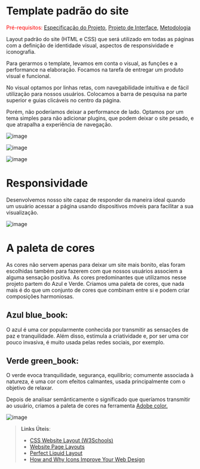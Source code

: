 # Template padrão do site

<span style="color:red">Pré-requisitos: <a href="2-Especificação do Projeto.md"> Especificação do Projeto</a></span>, <a href="3-Projeto de Interface.md"> Projeto de Interface</a>, <a href="4-Metodologia.md"> Metodologia</a>


Layout padrão do site (HTML e CSS) que será utilizado em todas as páginas com a definição de identidade visual, aspectos de responsividade e iconografia.

Para gerarmos o template, levamos em conta o visual, as funções e a performance na elaboração. Focamos na tarefa de entregar um produto visual e funcional. 

No visual optamos por linhas retas, com navegabilidade intuitiva e de fácil utilização para nossos usuários. Colocamos a barra de pesquisa na parte superior e guias clicáveis ​​no centro da página.

Porém, não poderíamos deixar a performance de lado. Optamos por um tema simples para não adicionar plugins, que podem deixar o site pesado, e que atrapalha a experiência de navegação.

![image](https://github.com/ICEI-PUC-Minas-PMV-ADS/Biblioteca-Dona-Benicia/assets/81052476/f08751d3-e2cd-43c4-b0fd-eb726816ffb2)

![image](https://github.com/ICEI-PUC-Minas-PMV-ADS/Biblioteca-Dona-Benicia/assets/81052476/651a2d5f-3acc-4adf-ade0-af829964b237)

![image](https://github.com/ICEI-PUC-Minas-PMV-ADS/Biblioteca-Dona-Benicia/assets/81052476/2db8e11f-c1eb-42d0-bb7e-97f541a61869)


# Responsividade


Desenvolvemos nosso site capaz de responder da maneira ideal quando um usuário acessar a página usando dispositivos móveis para facilitar a sua visualização.

![image](https://github.com/ICEI-PUC-Minas-PMV-ADS/Biblioteca-Dona-Benicia/assets/81052476/a6e53a2a-3929-4837-bbd8-c81e799fc522)


# A paleta de cores

As cores não servem apenas para deixar um site mais bonito, elas foram escolhidas também para fazerem com que nossos usuários associem a alguma sensação positiva. As cores predominantes que utilizamos nesse projeto partem do Azul e Verde. Criamos uma paleta de cores, que nada mais é do que um conjunto de cores que combinam entre si e podem criar composições harmoniosas. 

## Azul blue_book:
O azul é uma cor popularmente conhecida por transmitir as sensações de paz e tranquilidade.  Além disso, estimula a criatividade e, por ser uma cor pouco invasiva, é muito usada pelas redes sociais, por exemplo.


## Verde green_book:

O verde evoca tranquilidade, segurança, equilíbrio; comumente associada à natureza, é uma cor com efeitos calmantes, usada principalmente com o objetivo de relaxar.

Depois de analisar semânticamente o significado que queríamos transmitir ao usuário, criamos a paleta de cores na ferramenta [Adobe color.](https://color.adobe.com/pt/create/color-wheel)


![image](https://github.com/ICEI-PUC-Minas-PMV-ADS/Biblioteca-Dona-Benicia/assets/81052476/76c66cc9-05e9-46e7-a828-b1b767108882)


> **Links Úteis**:
>
> - [CSS Website Layout (W3Schools)](https://www.w3schools.com/css/css_website_layout.asp)
> - [Website Page Layouts](http://www.cellbiol.com/bioinformatics_web_development/chapter-3-your-first-web-page-learning-html-and-css/website-page-layouts/)
> - [Perfect Liquid Layout](https://matthewjamestaylor.com/perfect-liquid-layouts)
> - [How and Why Icons Improve Your Web Design](https://usabilla.com/blog/how-and-why-icons-improve-you-web-design/)
